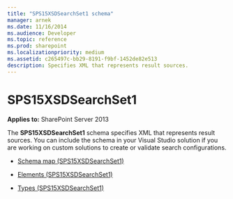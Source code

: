 ```yaml
---
title: "SPS15XSDSearchSet1 schema"
manager: arnek
ms.date: 11/16/2014
ms.audience: Developer
ms.topic: reference
ms.prod: sharepoint
ms.localizationpriority: medium
ms.assetid: c265497c-bb29-8191-f9bf-1452de82e513
description: Specifies XML that represents result sources.
---
```


# SPS15XSDSearchSet1
  
**Applies to:** SharePoint Server 2013
  
The **SPS15XSDSearchSet1** schema specifies XML that represents result sources. You can include the schema in your Visual Studio solution if you are working on custom solutions to create or validate search configurations. 

- [Schema map (SPS15XSDSearchSet1)](schema-map-sps15xsdsearchset1.md)
    
- [Elements (SPS15XSDSearchSet1)](elements-sps15xsdsearchset1.md)
    
- [Types (SPS15XSDSearchSet1)](types-sps15xsdsearchset1.md)
    


